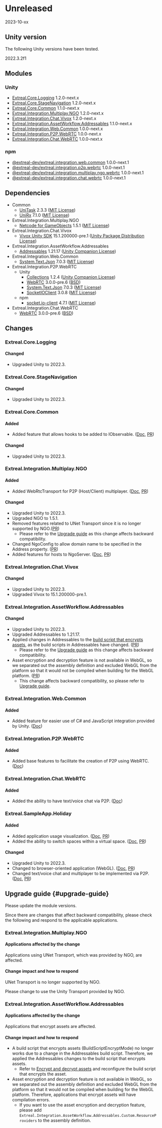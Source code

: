 ﻿---
sidebar_position: 1
---

# Unreleased

2023-10-xx

## Unity version

The following Unity versions have been tested.

2022.3.2f1

## Modules

### Unity

- [Extreal.Core.Logging](https://github.com/extreal-dev/Extreal.Core.Logging) 1.2.0-next.x
- [Extreal.Core.StageNavigation](https://github.com/extreal-dev/Extreal.Core.StageNavigation) 1.2.0-next.x
- [Extreal.Core.Common](https://github.com/extreal-dev/Extreal.Core.Common) 1.1.0-next.x
- [Extreal.Integration.Multiplay.NGO](https://github.com/extreal-dev/Extreal.Integration.Multiplay.NGO) 1.2.0-next.x
- [Extreal.Integration.Chat.Vivox](https://github.com/extreal-dev/Extreal.Integration.Chat.Vivox) 1.2.0-next.x
- [Extreal.Integration.AssetWorkflow.Addressables](https://github.com/extreal-dev/Extreal.Integration.AssetWorkflow.Addressables) 1.1.0-next.x
- [Extreal.Integration.Web.Common](https://github.com/extreal-dev/Extreal.Integration.Web.Common) 1.0.0-next.x
- [Extreal.Integration.P2P.WebRTC](https://github.com/extreal-dev/Extreal.Integration.P2P.WebRTC) 1.0.0-next.x
- [Extreal.Integration.Chat.WebRTC](https://github.com/extreal-dev/Extreal.Integration.Chat.WebRTC) 1.0.0-next.x

### npm

- [@extreal-dev/extreal.integration.web.common](https://www.npmjs.com/package/@extreal-dev/extreal.integration.web.common) 1.0.0-next.1
- [@extreal-dev/extreal.integration.p2p.webrtc](https://www.npmjs.com/package/@extreal-dev/extreal.integration.p2p.webrtc) 1.0.0-next.1
- [@extreal-dev/extreal.integration.multiplay.ngo.webrtc](https://www.npmjs.com/package/@extreal-dev/extreal.integration.multiplay.ngo.webrtc) 1.0.0-next.1
- [@extreal-dev/extreal.integration.chat.webrtc](https://www.npmjs.com/package/@extreal-dev/extreal.integration.chat.webrtc) 1.0.0-next.1

## Dependencies

- Common
  - [UniTask](https://github.com/Cysharp/UniTask) 2.3.3 ([MIT License](https://github.com/Cysharp/UniTask/blob/master/LICENSE))
  - [UniRx](https://github.com/neuecc/UniRx) 7.1.0 ([MIT License](https://github.com/neuecc/UniRx/blob/master/LICENSE))
- Extreal.Integration.Multiplay.NGO
  - [Netcode for GameObjects](https://github.com/Unity-Technologies/com.unity.netcode.gameobjects) 1.5.1 ([MIT License](https://github.com/Unity-Technologies/com.unity.netcode.gameobjects/blob/develop/LICENSE.md))
- Extreal.Integration.Chat.Vivox
  - [Vivox Unity SDK](https://docs.vivox.com/v5/general/unity/15_1_190000/en-us/Default.htm) 15.1.200000-pre.1 ([Unity Package Distribution License](https://unity.com/legal/licenses/unity-package-distribution-license))
- Extreal.Integration.AssetWorkflow.Addressables
  - [Addressables](https://docs.unity3d.com/Packages/com.unity.addressables@1.21/manual/index.html) 1.21.17 ([Unity Companion License](https://unity.com/legal/licenses/unity-companion-license))
- Extreal.Integration.Web.Common
  - [System.Text.Json](https://learn.microsoft.com/ja-jp/dotnet/api/system.text.json) 7.0.3 ([MIT License](https://github.com/dotnet/runtime/blob/main/LICENSE.TXT))
- Extreal.Integration.P2P.WebRTC
  - Unity
    - [Collections](https://docs.unity3d.com/Packages/com.unity.collections@1.2/manual/index.html) 1.2.4 ([Unity Companion License](https://unity.com/legal/licenses/unity-companion-license))
    - [WebRTC](https://docs.unity3d.com/Packages/com.unity.webrtc@3.0/manual/index.html) 3.0.0-pre.6 ([BSD](https://docs.unity3d.com/Packages/com.unity.webrtc@3.0/license/Third%20Party%20Notices.html))
    - [System.Text.Json](https://learn.microsoft.com/ja-jp/dotnet/api/system.text.json) 7.0.3 ([MIT License](https://github.com/dotnet/runtime/blob/main/LICENSE.TXT))
    - [SocketIOClient](https://github.com/doghappy/socket.io-client-csharp) 3.0.8 ([MIT License](https://github.com/doghappy/socket.io-client-csharp/blob/master/LICENSE))
  - npm
    - [socket.io-client](https://www.npmjs.com/package/socket.io-client) 4.7.1 ([MIT License](https://github.com/socketio/socket.io-client/blob/main/LICENSE))
- Extreal.Integration.Chat.WebRTC
  - [WebRTC](https://docs.unity3d.com/Packages/com.unity.webrtc@3.0/manual/index.html) 3.0.0-pre.6 ([BSD](https://docs.unity3d.com/Packages/com.unity.webrtc@3.0/license/Third%20Party%20Notices.html))

## Changes

### Extreal.Core.Logging
#### Changed
- Upgraded Unity to 2022.3.

### Extreal.Core.StageNavigation
#### Changed
- Upgraded Unity to 2022.3.

### Extreal.Core.Common
#### Added
- Added feature that allows hooks to be added to IObservable. ([Doc](../core/common.md#core-common-hook), [PR](https://github.com/extreal-dev/Extreal.Core.Common/pull/6))
#### Changed
- Upgraded Unity to 2022.3.

### Extreal.Integration.Multiplay.NGO
#### Added
- Added WebRtcTransport for P2P (Host/Client) multiplayer. ([Doc](../integration/multiplay.ngo.md#mulitplay-ngo-p2p), [PR](https://github.com/extreal-dev/Extreal.Integration.Multiplay.NGO/pull/21))

#### Changed
- Upgraded Unity to 2022.3.
- Upgraded NGO to 1.5.1.
- Removed features related to UNet Transport since it is no longer supported by NGO.([PR](https://github.com/extreal-dev/Extreal.Integration.Multiplay.NGO/pull/19))
  - Please refer to the [Upgrade guide](#upgrade-guide) as this change affects backward compatibility.
- Changed NgoConfig to allow domain name to be specified in the Address property. ([PR](https://github.com/extreal-dev/Extreal.Integration.Multiplay.NGO/pull/18))
- Added features for hosts to NgoServer. ([Doc](../integration/multiplay.ngo.md#mulitplay-ngo-server-host), [PR](https://github.com/extreal-dev/Extreal.Integration.Multiplay.NGO/pull/21))

### Extreal.Integration.Chat.Vivox
#### Changed
- Upgraded Unity to 2022.3.
- Upgraded Vivox to 15.1.200000-pre.1.

### Extreal.Integration.AssetWorkflow.Addressables
#### Changed
- Upgraded Unity to 2022.3.
- Upgraded Addressables to 1.21.17.
- Applied changes in Addressables to the [build script that encrypts assets](../integration/asset-workflow.addressables.md#assets-addressables-crypto), as the build scripts in Addressables have changed. ([PR](https://github.com/extreal-dev/Extreal.Integration.AssetWorkflow.Addressables/pull/3))
  - Please refer to the [Upgrade guide](#upgrade-guide) as this change affects backward compatibility.
- Asset encryption and decryption feature is not available in WebGL, so we separated out the assembly definition and excluded WebGL from the platform so that it would not be compiled when building for the WebGL platform. ([PR](https://github.com/extreal-dev/Extreal.Integration.AssetWorkflow.Addressables/pull/4))
  - This change affects backward compatibility, so please refer to [Upgrade guide](#upgrade-guide).

### Extreal.Integration.Web.Common
#### Added
- Added feature for easier use of C# and JavaScript integration provided by Unity. ([Doc](../integration/web.common.md))

### Extreal.Integration.P2P.WebRTC
#### Added
- Added base features to facilitate the creation of P2P using WebRTC. ([Doc](../integration/p2p.webrtc.md))

### Extreal.Integration.Chat.WebRTC
#### Added
- Added the ability to have text/voice chat via P2P. ([Doc](../integration/chat.webrtc.md))

### Extreal.SampleApp.Holiday
#### Added
- Added application usage visualization. ([Doc](../sample-app/dev-guide.md#holiday-devguide-appusage), [PR](https://github.com/extreal-dev/Extreal.SampleApp.Holiday/pull/8))
- Added the ability to switch spaces within a virtual space. ([Doc](../sample-app/requirements.md), [PR](https://github.com/extreal-dev/Extreal.SampleApp.Holiday/pull/13))

#### Changed
- Upgraded Unity to 2022.3.
- Changed to browser-oriented application (WebGL). ([Doc](../sample-app/requirements.md), [PR](https://github.com/extreal-dev/Extreal.SampleApp.Holiday/pull/11))
- Changed text/voice chat and multiplayer to be implemented via P2P. ([Doc](../sample-app/intro.md), [PR](https://github.com/extreal-dev/Extreal.SampleApp.Holiday/pull/11))

## Upgrade guide {#upgrade-guide}

Please update the module versions.

Since there are changes that affect backward compatibility, please check the following and respond to the applicable applications.

### Extreal.Integration.Multiplay.NGO
#### Applications affected by the change
Applications using UNet Transport, which was provided by NGO, are affected.
#### Change impact and how to respond
UNet Transport is no longer supported by NGO.

Please change to use the Unity Transport provided by NGO.

### Extreal.Integration.AssetWorkflow.Addressables
#### Applications affected by the change
Applications that encrypt assets are affected.
#### Change impact and how to respond
- A build script that encrypts assets (BuildScriptEncryptMode) no longer works due to a change in the Addressables build script.
Therefore, we applied the Addressables changes to the build script that encrypts assets.
  - Refer to [Encrypt and decrypt assets](../integration/asset-workflow.addressables.md#assets-addressables-crypto) and reconfigure the build script that encrypts the asset.
- Asset encryption and decryption feature is not available in WebGL, so we separated out the assembly definition and excluded WebGL from the platform so that it would not be compiled when building for the WebGL platform. Therefore, applications that encrypt assets will have compilation errors.
  - If you want to use the asset encryption and decryption feature, please add `Extreal.Integration.AssetWorkflow.Addressables.Custom.ResourceProviders` to the assembly definition.